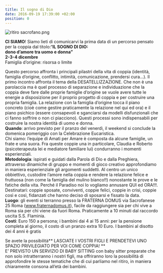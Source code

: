 ```yaml
---
title: Il sogno di Dio
date: 2016-09-19 17:39:00 +02:00
position: 0
---
```


![ritiro sacrofano.png](/uploads/ritiro%20sacrofano.png)

**CI SIAMO**! Siamo lieti di comunicarvi la prima data di un percorso pensato per la coppia dal titolo:“**IL SOGNO DI DIO: \
dono d’amore tra uomo e donna”**\
**2-3-4 dicembre**\
Famiglia d’origine: risorsa o limite

Questo percorso affronta i principali pilastri della vita di coppia (identità, famiglia d’origine, conflitto, intimità, comunicazione, prendersi cura…). Il primo incontro affronta il tema della DESATELLIZZAZIONE. Che non è una parolaccia ma è quel processo di separazione e individuazione che la coppia deve fare dalle proprie famiglie d’origine se vuole avere tutte le energie a disposizione per il proprio progetto di coppia e per costruire una propria famiglia. La relazione con la famiglia d’origine tocca il piano concreto (cioè come gestire praticamente la relazione nel qui ed ora) e il piano psichico (essere consapevoli e sganciarsi da modelli disfunzionali che ci fanno soffrire o non ci piacciono). Questi processi sono indispensabili per costruire la nostra identità di uomo e donna.\
**Quando**: arrivo previsto per il pranzo del venerdì, il weekend si conclude la domenica pomeriggio con la Celebrazione Eucaristica.\
Chi siamo: l’equipe di Amati per Amare è composta da alcune famiglie, un frate e una suora. Fra queste coppie una in particolare, Claudia e Roberto (psicoterapeuta lei e mediatore familiare lui) condurranno i momenti esperienziali. \
**Metodologia**: ispirati e guidati dalla Parola di Dio e dalla Preghiera, attraverso dinamiche di gruppo e momenti di gioco creativo approfondiamo in maniera esperienziale gli argomenti suddetti. Al centro un unico obbiettivo, custodire l’amore nella coppia e rendere la relazione felice e fruttuosa (non come la famiglia del mulino bianco!!) nonostante le prove e le fatiche della vita. Perché il Paradiso noi lo vogliamo annusare QUI ed ORA!!!.\
Destinatari: coppie sposate, conviventi, coppie felici, coppie in crisi, coppie così e così, fidanzati che hanno deciso di sposarsi e fissato la data.\
**Luogo**: gli eventi si terranno presso la FRATERNA DOMUS via Sacrofanese 25 Roma (www.fraternadomus.it), facile da raggiungere sia per chi vive a Roma sia per chi viene da fuori Roma. Praticamente a 10 minuti dal raccordo uscita S.S. Flaminia.\
**Costi**: Euro 150 a persona; i bambini dai 4 ai 15 anni: per la pensione completa al giorno, il costo di un pranzo extra 10 Euro. I bambini al disotto dei 4 anni è gratis

Se avete la possibilità** LASCIATE I VOSTRI FIGLI E PRENDETEVI UNO SPAZIO PRIVILEGIATO PER VOI COME COPPIA! **\
E’ PREVISTO UN SERVIZIO DI BABY SITTING con baby sitter preparate che non solo intratterranno i nostri figli, ma offriranno loro la possibilità di approfondire le stesse tematiche che di cui parliamo nel ritiro, in maniera chiaramente consona all’età dei bambini.